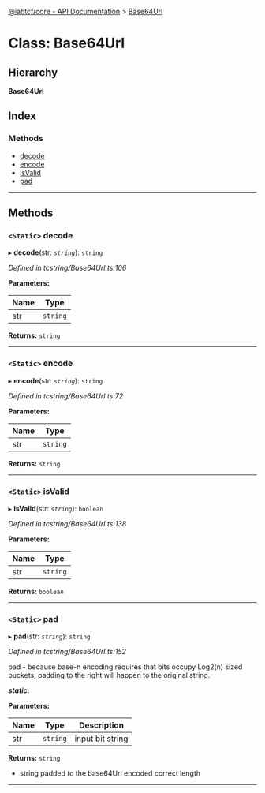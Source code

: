 [@iabtcf/core - API Documentation](../README.md) > [Base64Url](../classes/base64url.md)

# Class: Base64Url

## Hierarchy

**Base64Url**

## Index

### Methods

* [decode](base64url.md#decode)
* [encode](base64url.md#encode)
* [isValid](base64url.md#isvalid)
* [pad](base64url.md#pad)

---

## Methods

<a id="decode"></a>

### `<Static>` decode

▸ **decode**(str: *`string`*): `string`

*Defined in tcstring/Base64Url.ts:106*

**Parameters:**

| Name | Type |
| ------ | ------ |
| str | `string` |

**Returns:** `string`

___
<a id="encode"></a>

### `<Static>` encode

▸ **encode**(str: *`string`*): `string`

*Defined in tcstring/Base64Url.ts:72*

**Parameters:**

| Name | Type |
| ------ | ------ |
| str | `string` |

**Returns:** `string`

___
<a id="isvalid"></a>

### `<Static>` isValid

▸ **isValid**(str: *`string`*): `boolean`

*Defined in tcstring/Base64Url.ts:138*

**Parameters:**

| Name | Type |
| ------ | ------ |
| str | `string` |

**Returns:** `boolean`

___
<a id="pad"></a>

### `<Static>` pad

▸ **pad**(str: *`string`*): `string`

*Defined in tcstring/Base64Url.ts:152*

pad - because base-n encoding requires that bits occupy Log2(n) sized buckets, padding to the right will happen to the original string.

*__static__*: 

**Parameters:**

| Name | Type | Description |
| ------ | ------ | ------ |
| str | `string` |  input bit string |

**Returns:** `string`
*   string padded to the base64Url encoded correct length

___

